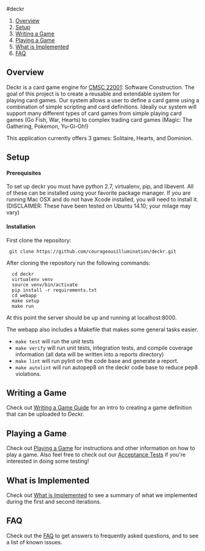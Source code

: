 #deckr

1. [Overview](#overview)
2. [Setup](#setup)
3. [Writing a Game](#writing-a-game)
4. [Playing a Game](#playing-a-game)
5. [What is Implemented](#what-is-implemented)
6. [FAQ](#faq)

## Overview

Deckr is a card game engine for [CMSC 22001](http://people.cs.uchicago.edu/~shanlu/teaching/22001_fa14/): Software Construction. The goal of this project is to create a reusable and extendable system for playing card games. Our system allows a user to define a card game using a combination of simple scripting and card definitions. Ideally our system will support many different types of card games from simple playing card games (Go Fish, War, Hearts) to complex trading card games (Magic: The Gathering, Pokemon, Yu-Gi-Oh!)

This application currently offers 3 games: Solitaire, Hearts, and Dominion.

## Setup

#### Prerequisites

To set up deckr you must have python 2.7, virtualenv, pip, and libevent. All of these can be installed using your favorite package manager. If you are running Mac OSX and do not have Xcode installed, you will need to install it. (DISCLAIMER: These have been tested on Ubuntu 14.10; your milage may vary)

#### Installation

First clone the repository:
```
 git clone https://github.com/courageousillumination/deckr.git
```

After cloning the repository run the following commands:
```
  cd deckr
  virtualenv venv
  source venv/bin/activate
  pip install -r requirements.txt
  cd webapp
  make setup
  make run
```

At this point the server should be up and running at localhost:8000.

The webapp also includes a Makefile that makes some general tasks easier.
* `make test` will run the unit tests
* `make verify` will run unit tests, integration tests, and compile coverage information (all data will be written into a reports directory)
* `make lint` will run pylint on the code base and generate a report.
* `make autolint` will run autopep8 on the deckr code base to reduce pep8 violations.


## Writing a Game

Check out [Writing a Game Guide](https://github.com/courageousillumination/deckr/blob/documentation/docs/game_tutorial.md) for an intro to creating a game definition that can be uploaded to Deckr.

## Playing a Game

Check out [Playing a Game](https://github.com/courageousillumination/deckr/blob/documentation/docs/playing_a_game.md) for instructions and other information on how to play a game. Also feel free to check out our [Acceptance Tests](https://github.com/courageousillumination/deckr/blob/documentation/docs/acceptance_tests.md) if you're interested in doing some testing!

## What is Implemented

Check out [What is Implemented](https://github.com/courageousillumination/deckr/blob/documentation/docs/what_is_implemented.md) to see a summary of what we implemented during the first and second iterations.

## FAQ

Check out the [FAQ](https://github.com/courageousillumination/deckr/blob/documentation/docs/faq.md) to get answers to frequently asked questions, and to see a list of known issues.
